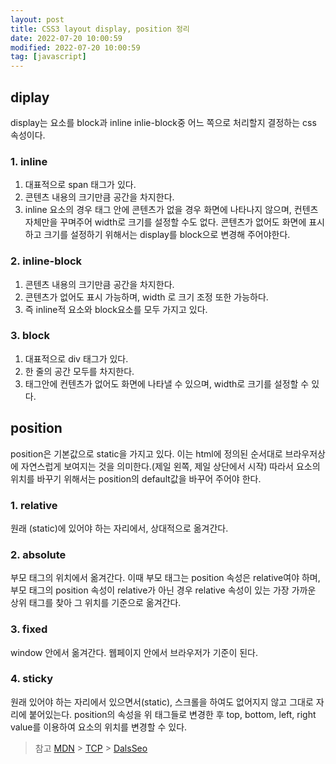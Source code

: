 ```yaml
---
layout: post
title: CSS3 layout display, position 정리
date: 2022-07-20 10:00:59
modified: 2022-07-20 10:00:59
tag: [javascript]
---
```


## diplay

display는 요소를 block과 inline inlie-block중 어느 쪽으로 처리할지 결정하는 css 속성이다.

### 1. inline

1. 대표적으로 span 태그가 있다.
2. 콘텐츠 내용의 크기만큼 공간을 차지한다.
3. inline 요소의 경우 태그 안에 콘텐츠가 없을 경우 화면에 나타나지 않으며, 컨텐츠 자체만을 꾸며주어 width로 크기를 설정할 수도 없다. 콘텐츠가 없어도 화면에 표시하고 크기를 설정하기 위해서는 display를 block으로 변경해 주어야한다.

### 2. inline-block

1. 콘텐츠 내용의 크기만큼 공간을 차지한다.
2. 콘텐츠가 없어도 표시 가능하며, width 로 크기 조정 또한 가능하다.
3. 즉 inline적 요소와 block요소를 모두 가지고 있다.

### 3. block

1. 대표적으로 div 태그가 있다.
2. 한 줄의 공간 모두를 차지한다.
3. 태그안에 컨텐츠가 없어도 화면에 나타낼 수 있으며, width로 크기를 설정할 수 있다.

## position

position은 기본값으로 static을 가지고 있다. 이는 html에 정의된 순서대로 브라우저상에 자연스럽게 보여지는 것을 의미한다.(제일 왼쪽, 제일 상단에서 시작)
따라서 요소의 위치를 바꾸기 위해서는 position의 default값을 바꾸어 주어야 한다.

### 1. relative

원래 (static)에 있어야 하는 자리에서, 상대적으로 옮겨간다.

### 2. absolute

부모 태그의 위치에서 옮겨간다. 이때 부모 태그는 position 속성은 relative여야 하며, 부모 태그의 position 속성이 relative가 아닌 경우 relative 속성이 있는 가장 가까운 상위 태그를 찾아 그 위치를 기준으로 옮겨간다.

### 3. fixed

window 안에서 옮겨간다. 웹페이지 안에서 브라우저가 기준이 된다.

### 4. sticky

원래 있어야 하는 자리에서 있으면서(static), 스크롤을 하여도 없어지지 않고 그대로 자리에 붙어있는다. position의 속성을 위 태그들로 변경한 후 top, bottom, left, right value를 이용하여 요소의 위치를 변경할 수 있다.

> 참고
> [MDN](https://developer.mozilla.org/ko/docs/Web/CSS/display) > [TCP](http://www.tcpschool.com/css/css_position_display) > [DalsSeo](https://www.daleseo.com/css-position/)
